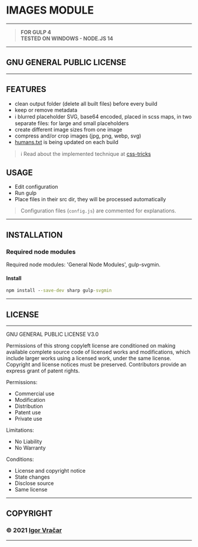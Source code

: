 # IMAGES MODULE

---

> **FOR GULP 4**\
> **TESTED ON WINDOWS - NODE.JS 14**

---

## GNU GENERAL PUBLIC LICENSE

---

## FEATURES

- clean output folder (delete all built files) before every build
- keep or remove metadata
- :information_source: blurred placeholder SVG, base64 encoded, placed in scss maps, in two separate files: for large and small placeholders
- create different image sizes from one image
- compress and/or crop images (jpg, png, webp, svg)
- [humans.txt](https://humanstxt.org/) is being updated on each build

> :information_source: Read about the implemented technique at [css-tricks](https://css-tricks.com/the-blur-up-technique-for-loading-background-images)

## USAGE

- Edit configuration
- Run gulp
- Place files in their src dir, they will be processed automatically

> Configuration files (`config.js`) are commented for explanations.

---

## INSTALLATION

### Required node modules

Required node modules: 'General Node Modules', gulp-svgmin.

#### Install

```cmd
npm install --save-dev sharp gulp-svgmin
```

---

## LICENSE

---

GNU GENERAL PUBLIC LICENSE V3.0

Permissions of this strong copyleft license are conditioned on making available complete source code of licensed works and modifications, which include larger works using a licensed work, under the same license. Copyright and license notices must be preserved. Contributors provide an express grant of patent rights.

Permissions:

- Commercial use
- Modification
- Distribution
- Patent use
- Private use

Limitations:

- No Liability
- No Warranty

Conditions:

- License and copyright notice
- State changes
- Disclose source
- Same license

---

## COPYRIGHT

### **© 2021 [Igor Vračar](https://www.igorvracar.com)**

---
